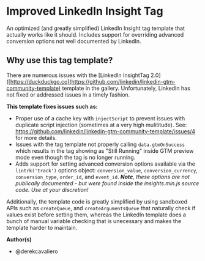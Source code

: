 # Improved LinkedIn Insight Tag
An optimized (and greatly simplified) LinkedIn Insight tag template that actually works like it should. Includes support for overriding advanced conversion options not well documented by LinkedIn.

## Why use this tag template?

There are numerous issues with the [LinkedIn InsightTag 2.0]([https://duckduckgo.co](https://github.com/linkedin/linkedin-gtm-community-template) template in the gallery. Unfortunately, LinkedIn has not fixed or addressed issues in a timely fashion. 

**This template fixes issues such as:**

- Proper use of a cache key with `injectScript` to prevent issues with duplicate script injection (sometimes at a very high mulititude). See: https://github.com/linkedin/linkedin-gtm-community-template/issues/4 for more details.
- Issues with the tag template not properly calling `data.gtmOnSuccess` which results in the tag showing as "Still Running" inside GTM preview mode even though the tag is no longer running.
- Adds support for setting advanced conversion options available via the `lintrk('track')` options object: `conversion_value`, `conversion_currency`, `conversion_type`, `order_id`, and `event_id`. _**Note**, these options are not publically documented - but were found inside the insights.min.js source code. Use at your discretion!_

Additionally, the template code is greatly simplified by using sandboxed APIs such as `createQueue`, and `createArgumentsQueue` that naturally check if values exist before setting them, whereas the LinkedIn template does a bunch of manual variable checking that is unecessary and makes the template harder to maintain.

**Author(s)**
- @derekcavaliero
